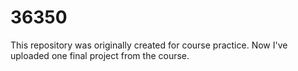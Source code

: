 # 36350
This repository was originally created for course practice. Now I've uploaded one final project from the course. 
